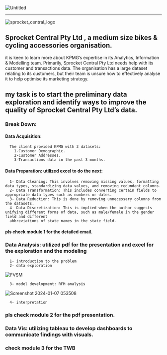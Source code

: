 
![Untitled](https://user-images.githubusercontent.com/74540804/191122789-0b7f3d8f-9b78-430e-9996-e501eff9e8a5.png)


-------------------------------------------------------------------------------------------------------------------------------------------------------------------------

![sprocket_central_logo](https://user-images.githubusercontent.com/74540804/190919418-f90b3ea5-219e-4409-96d7-d51200775a3a.png)



## Sprocket Central Pty Ltd , a medium size bikes & cycling accessories organisation.
it is keen to learn more about KPMG’s expertise in its Analytics, Information & Modelling team. 
Primarily, Sprocket Central Pty Ltd needs help with its customer and transactions data. The organisation has a large dataset relating to its customers, but their team is unsure how to effectively analyse it to help optimise its marketing strategy. 

## my task is to start the preliminary data exploration and identify ways to improve the quality of Sprocket Central Pty Ltd’s data.

  ### Break Down:
  #### Data Acquisition:
      The client provided KPMG with 3 datasets:  
        1-Customer Demographic.  
        2-Customer Addresses.  
        3-Transactions data in the past 3 months.  
  #### Data Preparation: utilized excel to do the next:  
      1- Data Cleaning: This involves removing missing values, formatting data types, standardizing data values, and removing redundant columns.  
      2- Data Transformation: This includes converting certain fields to appropriate data types such as numbers or dates.  
      3- Data Reduction: This is done by removing unnecessary columns from the datasets.  
      4- Data Discretization: This is implied when the author suggests unifying different forms of data, such as male/female in the gender field and different     
      abbreviations of state names in the state field.
  #### pls check module 1 for the detailed email.

  ### Data Analysis: utilized pdf for the presentation and excel for the exploration and the modeling
      1- introduction to the problem
      2- data exploration  
  ![FVSM](https://github.com/abdulrahmanyaser/Virtual_Experience_Programs/assets/74540804/619a4010-7c81-416f-b8a9-1180aa411d43)

      3- model development: RFM analysis  
  ![Screenshot 2024-01-07 053508](https://github.com/abdulrahmanyaser/Virtual_Experience_Programs/assets/74540804/20df83c0-55b6-4960-8e05-3517279f9f1e)

      4- interpretation
  ### pls check module 2 for the pdf presentation.  


  ### Data Vis: utilizing tableau to develop dashboards to communicate findings with visuals.
  ### check module 3 for the TWB
  
  

